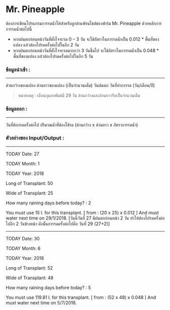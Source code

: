  # Mr. Pineapple 
ต้องการเขียนโปรแกรมการรดน้ำให้สำหรับลูกค้าแฟรนไชส์ของฟาร์ม Mr. Pineapple ด้วยหลักการการรดน้ำต่อไปนี้

- หากฝนตกก่อนหน้าวันที่ตั้งใจจะรด 0 – 3 วัน จะใช้อัตราในการรดน้ำเป็น	0.012 * พื้นที่ของแปลง แล้วต้องไปรดครั้งต่อไปในอีก 2 วัน
- หากฝนตกก่อนหน้าวันที่ตั้งใจจะรดมากกว่า 3 วันขึ้นไป จะใช้อัตราในการรดน้ำเป็น 0.048 * พื้นที่ของแปลง แล้วต้องไปรดครั้งต่อไปในอีก 5 วัน

### ข้อมูลนำเข้า :

------------
ด้านกว้างของแปลง  ด้านยาวของแปลง (เป็นจำนวนเต็ม) วันฝนตก  วันที่ทำการรด (วัน/เดือน/ปี)
> หมายเหตุ : เดือนกุมภาพันธ์มี 29 วัน 
ด้านกว้างและด้านยาวรับเป็นจำนวนเต็ม


### ข้อมูลออก :

------------
วันที่ต้องรดครั้งต่อไป  ปริมาณน้ำที่ต้องใช้รด (ด้านกว้าง x ด้านยาว x อัตราการรดน้ำ)

### ตัวอย่างของ Input/Output :

------------

TODAY Date:    27

TODAY Month:  1

TODAY Year:  2018

Long of Transplant: 50

Wide of Transplant: 25

How many raining days before today? : 2

You must use 15 l. for this transplant.  [ from : (20 x 25) x 0.012 ]
And must water next time on 29/1/2018. 
[วันนี้วันที่ 27 มีฝนตกก่อนหน้า 2 วัน ทำให้ต้องไปรดครั้งต่อไปอีก 2 วันข้างหน้า ดังนั้นการรดครั้งต่อไปคือ วันที่ 29 (27+2)]
____________
TODAY Date: 30

TODAY Month: 6

TODAY Year: 2018

Long of Transplant: 52

Wide of Transplant: 48

How many raining days before today? : 5

You must use 119.81 l. for this transplant.  [ from : (52 x 48) x 0.048 ]
And must water next time on 5/7/2018.




